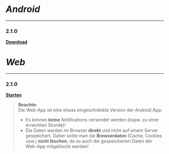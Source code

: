 # _Android_
---
### 2.1.0
**[Download](https://dl.dropboxusercontent.com/s/6whi0dmkdo9523v/app-release-2.1.0.apk)**

# _Web_
---
### 2.1.0
**[Starten](https://tibo-16.github.io/app)**

> **Beachte:**  
> Die Web-App ist eine etwas eingeschränkte Version der Android App:
> * Es können **keine** Notifications versendet werden (bspw. zu einer erreichten Stunde)!
> * Die Daten werden im Browser **direkt** und nicht auf einem Server gespeichert. Daher sollte man die **Browserdaten** (Cache, Cookies usw.) **nicht löschen**, da so auch die gespeicherten Daten der Web-App mitgelöscht werden!